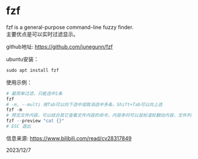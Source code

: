 # fzf

fzf is a general-purpose command-line fuzzy finder.  
主要优点是可以实时过滤显示。  

github地址: https://github.com/junegunn/fzf  

ubuntu安装：  
```r
sudo apt install fzf
```

使用示例：  
```r
# 最简单过滤，只能选中1条
fzf
# -m, --multi 按Tab可以向下选中或取消选中多条，Shift+Tab可以向上选
fzf -m
# 预览文件内容，可以结合其它查看文件内容的命令，内容多时可以鼠标滚轮翻动内容，文件列表也可以鼠标滚轮翻动
fzf --preview "cat {}"
# ESC 退出
```


信息来源: https://www.bilibili.com/read/cv28317849  


2023/12/7  
